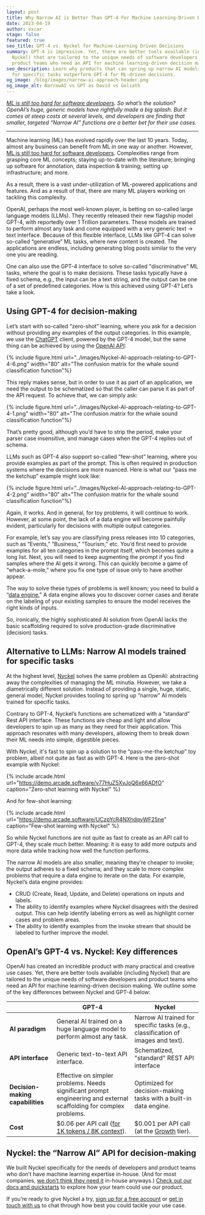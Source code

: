 ```yaml
---
layout: post
title: Why Narrow AI is Better Than GPT-4 For Machine Learning-Driven Decisions
date: 2023-04-19
author: oscar
stage: false
featured: true
seo_title: GPT-4 vs. Nyckel for Machine-Learning Driven Decisions
summary: GPT-4 is impressive. Yet, there are better tools available (including
  Nyckel) that are tailored to the unique needs of software developers and
  product teams who need an API for machine learning-driven decision making.
seo_description: Learn why products that can spring up narrow AI models trained
  for specific tasks outperform GPT-4 for ML-driven decisions.
og_image: /blog/images/narrow-ai-approach-header.png
og_image_alt: NarrowAI vs GPT as David vs Goliath
---
```


*[ML is still too hard for software developers](https://www.nyckel.com/blog/ml-too-hard-for-software-developers/). So what’s the solution? OpenAI’s huge, generic models have rightfully made a big splash. But it comes at steep costs at several levels, and developers are finding that smaller, targeted “Narrow AI” functions are a better bet for their use cases.*

- - -

Machine learning (ML) has evolved rapidly over the last 10 years. Today, almost any business can benefit from ML in one way or another. However, [ML is still too hard for software developers](https://www.nyckel.com/blog/ml-too-hard-for-software-developers/). Complexities range from grasping core ML concepts; staying up-to-date with the literature; bringing up software for annotation, data inspection & training; setting up infrastructure; and more.

As a result, there is a vast under-utilization of ML-powered applications and features. And as a result of that, there are many ML players working on tackling this complexity.

OpenAI, perhaps the most well-known player, is betting on so-called large language models (LLMs). They recently released their new flagship model GPT-4, with reportedly over 1 Trillion parameters. These models are trained to perform almost any task and come equipped with a very generic text → text interface. Because of this flexible interface, LLMs like GPT-4 can solve so-called “generative” ML tasks, where new content is created. The applications are endless, including generating blog posts similar to the very one you are reading.

One can also use the GPT-4 interface to solve so-called "discriminative" ML tasks, where the goal is to make decisions. These tasks typically have a fixed schema, e.g., the input can be a text string, and the output can be one of a set of predefined categories. How is this achieved using GPT-4? Let’s take a look.

## Using GPT-4 for decision-making

Let’s start with so-called “zero-shot” learning, where you ask for a decision without providing any examples of the output categories. In this example, we use the [ChatGPT](https://openai.com/chatgpt) client, powered by the GPT-4 model, but the same thing can be achieved by using the [OpenAI API](https://platform.openai.com/docs/introduction):

{% include figure.html url="../images/Nyckel-AI-approach-relating-to-GPT-4-6.png" width="80" alt="The confusion matrix for the whale sound classification function"%}

This reply makes sense, but in order to use it as part of an application, we need the output to be schematized so that the caller can parse it as part of the API request. To achieve that, we can simply ask:

{% include figure.html url="../images/Nyckel-AI-approach-relating-to-GPT-4-1.png" width="80" alt="The confusion matrix for the whale sound classification function"%}

That’s pretty good, although you’d have to strip the period, make your parser case insensitive, and manage cases when the GPT-4 replies out of schema.

LLMs such as GPT-4 also support so-called “few-shot” learning, where you provide examples as part of the prompt. This is often required in production systems where the decisions are more nuanced. Here is what our “pass me the ketchup” example might look like:

{% include figure.html url="../images/Nyckel-AI-approach-relating-to-GPT-4-2.png" width="80" alt="The confusion matrix for the whale sound classification function"%}

Again, it works. And in general, for toy problems, it will continue to work. However, at some point, the lack of a data engine will become painfully evident, particularly for decisions with multiple output categories.

For example, let’s say you are classifying press releases into 10 categories, such as “Events,” “Business,” “Tourism,” etc. You’d first need to provide examples for all ten categories in the prompt itself, which becomes quite a long list. Next, you will need to keep augmenting the prompt if you find samples where the AI gets it wrong. This can quickly become a game of “whack-a-mole,” where you fix one type of issue only to have another appear.

The way to solve these types of problems is well known; you need to build a “[data engine.](https://www.nyckel.com/blog/9-ways-to-use-a-data-engine-to-improve-your-ml-model/)” A data engine allows you to discover corner cases and iterate on the labeling of your existing samples to ensure the model receives the right kinds of inputs.

So, ironically, the highly sophisticated AI solution from OpenAI lacks the basic scaffolding required to solve production-grade discriminative (decision) tasks.

## Alternative to LLMs: Narrow AI models trained for specific tasks

At the highest level, [Nyckel](https://www.nyckel.com) solves the same problem as OpenAI: abstracting away the complexities of managing the ML minutia. However, we take a diametrically different solution. Instead of providing a single, huge, static, general model, Nyckel provides tooling to spring up “narrow” AI models trained for specific tasks.

Contrary to GPT-4, Nyckel’s functions are schematized with a “standard” Rest API interface. These functions are cheap and light and allow developers to spin up as many as they need for their application. This approach resonates with many developers, allowing them to break down their ML needs into simple, digestible pieces.

With Nyckel, it's fast to spin up a solution to the “pass-me-the ketchup” toy problem, albeit not quite as fast as with GPT-4. Here is the zero-shot example with Nyckel:

{% include arcade.html url="https://demo.arcade.software/v77HuZ5XvJoQ6x66ADfO" caption="Zero-shot learning with Nyckel" %}

And for few-shot learning:

{% include arcade.html url="https://demo.arcade.software/UCzpYcR4NXhdqyWF25ne" caption="Few-shot learning with Nyckel" %}

So while Nyckel functions are not quite as fast to create as an API call to GPT-4, they scale much better. Meaning: it is easy to add more outputs and more data while tracking how well the function performs.

The narrow AI models are also smaller, meaning they’re cheaper to invoke; the output adheres to a fixed schema; and they scale to more complex problems that require a data engine to iterate on the data. For example, Nyckel’s data engine provides:

* CRUD (Create, Read, Update, and Delete) operations on inputs and labels.
* The ability to identify examples where Nyckel disagrees with the desired output. This can help identify labeling errors as well as highlight corner cases and problem areas.
* The ability to identify examples from the invoke stream that should be labeled to further improve the model.

## OpenAI’s GPT-4 vs. Nyckel: Key differences

OpenAI has created an incredible product with many practical and creative use cases. Yet, there are better tools available (including Nyckel) that are tailored to the unique needs of software developers and product teams who need an API for machine learning-driven decision making. We outline some of the key differences between Nyckel and GPT-4 below:

|                                   | **GPT-4**                                                                                                          | **Nyckel**                                                                       |
| --------------------------------- | ------------------------------------------------------------------------------------------------------------------ | -------------------------------------------------------------------------------- |
| **AI paradigm**                  | General AI trained on a huge language model to perform almost any task.                                            | N﻿arrow AI trained for specific tasks (e.g., classification of images and text). |
| **API interface**                 | Generic text-to-text API interface.                                                                               | Schematized, "standard" REST API interface                                      |
| **Decision-making capabilities** | Effective on simpler problems. Needs significant prompt engineering and external scaffolding for complex problems. | Optimized for decision-making tasks with a built-in data engine.                |
| **C﻿ost**                         | $0.06 per API call ([for 1K tokens / 8K context](https://openai.com/pricing)).                                    | $0.001 per API call (at the [Growth](https://www.nyckel.com/pricing) tier).       |

## Nyckel: the “Narrow AI” API for decision-making

We built Nyckel specifically for the needs of developers and product teams who don’t have machine learning expertise in-house. (And for most companies, [we don’t think they need it](https://www.nyckel.com/blog/service-oriented-design-applies-to-ml-too/) in-house anyways.) [Check out our docs and quickstarts](https://www.nyckel.com/docs) to explore how your team could use our product.

If you’re ready to give Nyckel a try, [sign up for a free account](https://www.nyckel.com/console) or [get in touch with us](mailto:feeback@nyckel.com) to chat through how best you could tackle your use case.
